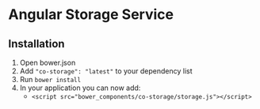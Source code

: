 # Angular Storage Service


## Installation

1. Open bower.json
2. Add `"co-storage": "latest"` to your dependency list
3. Run `bower install`
4. In your application you can now add:
   * `<script src="bower_components/co-storage/storage.js"></script>`
